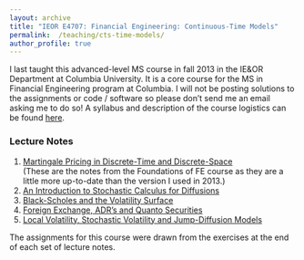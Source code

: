```yaml
---
layout: archive
title: "IEOR E4707: Financial Engineering: Continuous-Time Models"
permalink:  /teaching/cts-time-models/
author_profile: true
---
```


I last taught this advanced-level MS course in fall 2013 in the IE&OR Department at Columbia University. 
It is a core course for the MS in Financial Engineering program at Columbia. I will not be posting solutions to 
the assignments or code / software so please don’t send me an email asking me to do so!
A syllabus and description of the course logistics can be found
[here](https://martin-haugh.github.io/files/ContinuousFE/IEOR_E4707_Logistics_2013.pdf).

### Lecture Notes

1. [Martingale Pricing in Discrete-Time and Discrete-Space](https://martin-haugh.github.io/files/ContinuousFE/MartingalePricingDiscreteModels.pdf)  
   (These are the notes from the Foundations of FE course as they are a little more up-to-date than the version I used in 2013.)
2. [An Introduction to Stochastic Calculus for Diffusions](https://martin-haugh.github.io/files/ContinuousFE/stochastic_calculus.pdf)
3. [Black-Scholes and the Volatility Surface](https://martin-haugh.github.io/files/ContinuousFE/BlackScholesCtsTime.pdf)
4. [Foreign Exchange, ADR’s and Quanto Securities](https://martin-haugh.github.io/files/ContinuousFE/FX_Quanto.pdf)
5. [Local Volatility, Stochastic Volatility and Jump-Diffusion Models](https://martin-haugh.github.io/files/ContinuousFE/LocalStochasticJumps.pdf)

The assignments for this course were drawn from the exercises at the end of each set of lecture notes.
